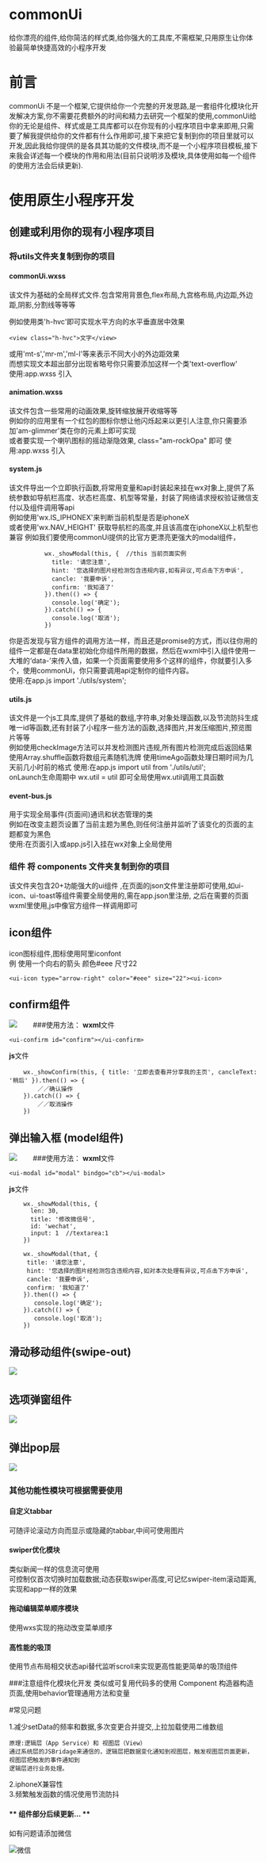 # commonUi
给你漂亮的组件,给你简洁的样式类,给你强大的工具库,不需框架,只用原生让你体验最简单快捷高效的小程序开发
# 前言
commonUi 不是一个框架,它提供给你一个完整的开发思路,是一套组件化模块化开发解决方案,你不需要花费额外的时间和精力去研究一个框架的使用,commonUi给你的无论是组件、样式或是工具库都可以在你现有的小程序项目中拿来即用,只需要了解我提供给你的文件都有什么作用即可,接下来把它复制到你的项目里就可以开发,因此我给你提供的是各具其功能的文件模块,而不是一个小程序项目模板,接下来我会详述每一个模块的作用和用法(目前只说明涉及模块,具体使用如每一个组件的使用方法会后续更新).
# 使用原生小程序开发
## 创建或利用你的现有小程序项目
### 将utils文件夹复制到你的项目
#### **commonUi.wxss**
该文件为基础的全局样式文件.包含常用背景色,flex布局,九宫格布局,内边距,外边距,阴影,分割线等等等  

例如使用类'h-hvc'即可实现水平方向的水平垂直居中效果  

    <view class="h-hvc">文字</view>  
    
或用'mt-s','mr-m','ml-l'等来表示不同大小的外边距效果  
而想实现文本超出部分出现省略号你只需要添加这样一个类'text-overflow'  
使用:app.wxss 引入  
#### **animation.wxss**
该文件包含一些常用的动画效果,旋转缩放展开收缩等等  
例如你的应用里有一个红包的图标你想让他闪烁起来以更引人注意,你只需要添加'am-glimmer'类在你的元素上即可实现  
或者要实现一个喇叭图标的摇动渐隐效果, class="am-rockOpa" 即可
使用:app.wxss 引入  
#### **system.js**
该文件导出一个立即执行函数,将常用变量和api封装起来挂在wx对象上,提供了系统参数如导航栏高度、状态栏高度、机型等常量，封装了网络请求授权验证微信支付以及组件调用等api  
例如使用'wx.IS_IPHONEX'来判断当前机型是否是iphoneX  
或者使用'wx.NAV_HEIGHT' 获取导航栏的高度,并且该高度在iphoneX以上机型也兼容
例如我们要使用commonUi提供的比官方更漂亮更强大的modal组件，    

              wx._showModal(this, {  //this 当前页面实例  
                title: '请您注意',  
                hint: '您选择的图片经检测包含违规内容,如有异议,可点击下方申诉',  
                cancle: '我要申诉',  
                confirm: '我知道了'  
              }).then(() => {  
                console.log('确定');  
              }).catch(() => {  
                console.log('取消');  
              })
              
你是否发现与官方组件的调用方法一样，而且还是promise的方式，而以往你用的组件一定都是在data里初始化你组件所用的数据，然后在wxml中引入组件使用一大堆的‘data-’来传入值，如果一个页面需要使用多个这样的组件，你就要引入多个，使用commonUi，你只需要调用api定制你的组件内容。  
使用:在app.js import './utils/system';  
#### **utils.js**
该文件是一个js工具库,提供了基础的数组,字符串,对象处理函数,以及节流防抖生成唯一id等函数,还有封装了小程序一些方法的函数,选择图片,并发压缩图片,预览图片等等   
例如使用checkImage方法可以并发检测图片违规,所有图片检测完成后返回结果  
使用Array.shuffle函数将数组元素随机洗牌
使用timeAgo函数处理日期时间为几天前几小时前的格式
使用:在app.js import util from './utils/util';  
onLaunch生命周期中 wx.util = util  即可全局使用wx.util调用工具函数  
#### **event-bus.js**
用于实现全局事件(页面间)通讯和状态管理的类  
例如在改变主题页设置了当前主题为黑色,则任何注册并监听了该变化的页面的主题都变为黑色  
使用:在页面引入或app.js引入挂在wx对象上全局使用  
### 组件 将 components 文件夹复制到你的项目
该文件夹包含20+功能强大的ui组件 ,在页面的json文件里注册即可使用,如ui-icon、ui-toast等组件需要全局使用的,需在app.json里注册,
之后在需要的页面wxml里使用,js中像官方组件一样调用即可
## icon组件
icon图标组件,图标使用阿里iconfont  
例 使用一个向右的箭头 颜色#eee 尺寸22  

    <ui-icon type="arrow-right" color="#eee" size="22"><ui-icon>  
    

## confirm组件
![](http://yun.qyayun.com/2020/04/02/9d42a18e40e4475880c520000766557a.PNG)　　
###使用方法：
**wxml**文件　

	<ui-confirm id="confirm"></ui-confirm>

**js**文件
	
	    wx._showConfirm(this, { title: '立即去查看并分享我的主页', cancleText: '稍后' }).then(() => {
    		／／确认操作
        }).catch(() => {
			／／取消操作
		})

## 弹出输入框 (model组件)
![](http://yun.qyayun.com/2020/04/02/342439e340d328ba80f5145e7c420d32.PNG)　　
###使用方法：
**wxml**文件　

	<ui-modal id="modal" bindgo="cb"></ui-modal>

**js**文件
	
        wx._showModal(this, {
          len: 30,
          title: '修改微信号',
          id: 'wechat',
          input: 1	//textarea:1
        })

        wx._showModal(that, {
         title: '请您注意',
         hint: '您选择的图片经检测包含违规内容,如对本次处理有异议,可点击下方申诉',
         cancle: '我要申诉',
         confirm: '我知道了'
        }).then(() => {
           console.log('确定');
        }).catch(() => {
           console.log('取消');
        })

## 滑动移动组件(swipe-out)
![](http://yun.qyayun.com/2020/04/02/08aaa73a40af4da380e9000f461b5013.PNG)　

## 选项弹窗组件
![](http://yun.qyayun.com/2020/04/02/2ffaa8b5403d972b804163e39f66b140.PNG)　

## 弹出pop层
![](http://yun.qyayun.com/2020/04/02/e831fd7440c5d202803388cce4c2fd0a.PNG)　


### 其他功能性模块可根据需要使用 
#### **自定义tabbar**
可随评论滚动方向而显示或隐藏的tabbar,中间可使用图片  
#### **swiper优化模块**
类似新闻一样的信息流可使用  
可控制仅首次切换时加载数据;动态获取swiper高度,可记忆swiper-item滚动距离,实现和app一样的效果  
#### **拖动编辑菜单顺序模块**
使用wxs实现的拖动改变菜单顺序  
#### **高性能的吸顶**
使用节点布局相交状态api替代监听scroll来实现更高性能更简单的吸顶组件  


###注意组件化模块化开发
类似或可复用代码多的使用 Component 构造器构造页面,使用behavior管理通用方法和变量

#常见问题

1.减少setData的频率和数据,多次变更合并提交,上拉加载使用二维数组  

	原理:逻辑层（App Service）和 视图层（View）
	通过系统层的JSBridage来通信的，逻辑层把数据变化通知到视图层，触发视图层页面更新，视图层把触发的事件通知到
	逻辑层进行业务处理。
2.iphoneX兼容性  
3.频繁触发函数的情况使用节流防抖

#### ** 组件部分后续更新...  **

如有问题请添加微信  

![微信](http://yun.qyayun.com/2020/03/30/612cca7b40e1a955809e0a1eb21643a5.jpg)  

